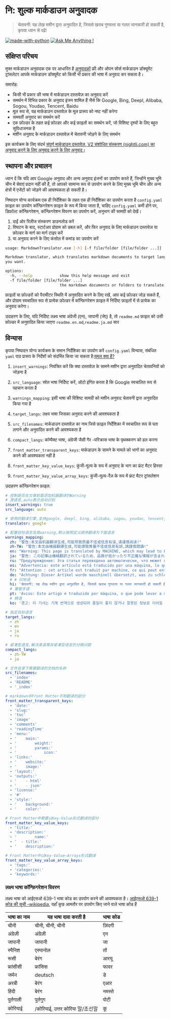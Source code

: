 # नि: शुल्क मार्कडाउन अनुवादक

> चेतावनी: यह लेख मशीन द्वारा अनुवादित है, जिससे खराब गुणवत्ता या गलत जानकारी हो सकती है, कृपया ध्यान से पढ़ें!


[![made-with-python](https://img.shields.io/badge/Made%20with-Python-1f425f.svg)](https://www.python.org/)
[![Ask Me Anything !](https://img.shields.io/badge/Ask%20me-anything-1abc9c.svg)](https://GitHub.com/Naereen/ama)

## संक्षिप्त परिचय

मुफ्त मार्कडाउन अनुवादक एक पर आधारित है [अनुवादकों](https://github.com/UlionTse/translators) फ्री और ओपन सोर्स मार्कडाउन डॉक्यूमेंट ट्रांसलेटर आपके मार्कडाउन डॉक्यूमेंट को किसी भी प्रकार की भाषा में अनुवाद कर सकता है।

समारोह:

- किसी भी प्रकार की भाषा में मार्कडाउन दस्तावेज़ का अनुवाद करें
- समर्थन में विभिन्न प्रकार के अनुवाद इंजन शामिल हैं जैसे कि Google, Bing, Deepl, Alibaba, Sogou, Youdao, Tencent, Baidu
- मूल रूप से, यह मार्कडाउन दस्तावेज़ के मूल प्रारूप को नष्ट नहीं करेगा
- समवर्ती अनुवाद का समर्थन करें
- एक फ़ोल्डर के तहत कई फ़ोल्डर और कई फ़ाइलों का समर्थन करें, जो विशिष्ट दृश्यों के लिए बहुत सुविधाजनक है
- मशीन अनुवाद के मार्कडाउन दस्तावेज़ में चेतावनी जोड़ने के लिए समर्थन

इस कार्यक्रम के लिए संदर्भ [संपूर्ण मार्कडाउन दस्तावेज़, V2 संशोधित संस्करण (nightli.com) का अनुवाद करने के लिए अनुवाद करने के लिए अनुवाद।](https://www.knightli.com/zh-tw/2022/04/24/免費-google-翻譯-整篇-markdown-文檔-修改版/)

## स्थापना और प्रचालन

ध्यान दें कि यदि आप Google अनुवाद और अन्य अनुवाद इंजनों का उपयोग करते हैं, जिन्होंने मुख्य भूमि चीन में सेवाएं प्रदान नहीं की हैं, तो आपको सामान्य रूप से उपयोग करने के लिए मुख्य भूमि चीन और अन्य क्षेत्रों में एजेंटों को जोड़ने की आवश्यकता हो सकती है।

निष्पादन योग्य कार्यक्रम एक ही निर्देशिका के तहत एक ही निर्देशिका का उपयोग करता है `config.yaml` फ़ाइल का उपयोग कॉन्फ़िगरेशन फ़ाइल के रूप में किया जाता है, चाहिए `config.yaml` कमी होने पर, डिफ़ॉल्ट कॉन्फ़िगरेशन, कॉन्फ़िगरेशन विवरण का उपयोग करें, अनुभाग की सामग्री को देखें।

1. दाईं ओर रिलीज संस्करण डाउनलोड करें
2. विघटन के बाद, स्टार्टअप प्रोग्राम को डबल करें, और फिर अनुवाद के लिए मार्कडाउन दस्तावेज़ या फ़ोल्डर के मार्ग का मार्ग टाइप करें
3. या अनुवाद करने के लिए कंसोल में कमांड का उपयोग करें

```bash
usage: MarkdownTranslator.exe [-h] [-f file/folder [file/folder ...]]

Markdown translator, which translates markdown documents to target languages
you want.

options:
  -h, --help            show this help message and exit
  -f file/folder [file/folder ...]
                        the markdown documents or folders to translate.
```

फ़ाइलों या फ़ोल्डरों को पैरामीटर स्थिति में अनुवादित करने के लिए रखें, आप कई फ़ोल्डर जोड़ सकते हैं, और प्रोग्राम स्वचालित रूप से प्रत्येक फ़ोल्डर में कॉन्फ़िगरेशन फ़ाइल में निर्दिष्ट फ़ाइलों में से प्रत्येक का अनुवाद करेगा।

उदाहरण के लिए, यदि निर्दिष्ट लक्ष्य भाषा अंग्रेजी (एन), जापानी (जेए) है, तो `readme.md` फ़ाइल को उसी फ़ोल्डर में अनुवादित किया जाएगा `readme.en.md`,`readme.ja.md` सार

## विन्यास

कृपया निष्पादन योग्य कार्यक्रम के समान निर्देशिका का उपयोग करें `config.yaml` विन्यास, संबंधित `yaml` पाठ प्रारूप के निर्देशों को संदर्भित किया जा सकता है:[यमल क्या है?](https://www.redhat.com/en/topics/automation/what-is-yaml)

1. `insert_warnings`: नियंत्रित करें कि क्या दस्तावेज़ के सामने मशीन द्वारा अनुवादित चेतावनियों को जोड़ना है

2. `src_language`: स्रोत भाषा निर्दिष्ट करें, ऑटो इंगित करता है कि Google स्वचालित रूप से पहचान करता है

3. `warnings_mapping`: इसी भाषा की विशिष्ट सामग्री को मशीन अनुवाद चेतावनी द्वारा अनुवादित किया गया है

4. `target_langs`: लक्ष्य भाषा जिसका अनुवाद करने की आवश्यकता है

5. `src_filenames`: मार्कडाउन दस्तावेज़ का नाम जिसे फ़ाइल निर्देशिका में स्वचालित रूप से पता लगाने और अनुवादित करने की आवश्यकता है

6. `compact_langs`: कॉम्पैक्ट भाषा, अंग्रेजी जैसी गैर -परिक्रास भाषा के पृथक्करण को हल करना

7. `front_matter_transparent_keys`: मार्कडाउन के सामने के मामले को भागों का अनुवाद करने की आवश्यकता नहीं है

8. `front_matter_key_value_keys`: कुंजी-मूल्य के रूप में अनुवाद के भाग का फ्रंट मैटर हिस्सा

9. `front_matter_key_value_array_keys`: कुंजी-मूल्य-र्रेज़ के रूप में फ्रंट मैटर ट्रांसलेशन

उदाहरण कॉन्फ़िगरेशन फ़ाइल:

```yaml
# 控制是否在文章前面添加机器翻译的Warning
# 源语言,auto表示自动识别
insert_warnings: true
src_language: auto

# 使用的翻译引擎,支持google, deepl, bing, alibaba, sogou, youdao, tencent, baidu等翻译引擎
translator: google

# 配置目标语言及其warning,默认按照定义顺序翻译为下面语言
warnings_mapping:
  zh: "警告:本文由机器翻译生成,可能导致质量不佳或信息有误,请谨慎阅读!"
  zh-TW: "警告:本文由機器翻譯生成,可能導致質量不佳或信息有誤,請謹慎閱讀!"
  en: "Warning: This page is translated by MACHINE, which may lead to POOR QUALITY or INCORRECT INFORMATION, please read with CAUTION!"
  ja: "警告: この記事は機械翻訳されているため、品質が低かったり不正確な情報が含まれる可能性があります。よくお読みください。"
  ru: "Предупреждение: Эта статья переведена автоматически, что может привести к некачественной или неверной информации, пожалуйста, внимательно прочитайте!"
  es: "Advertencia: este artículo está traducido por una máquina, lo que puede dar lugar a una mala calidad o información incorrecta. ¡Lea atentamente!"
  fr: "Attention : cet article est traduit par machine, ce qui peut entraîner une mauvaise qualité ou des informations incorrectes, veuillez lire attentivement !"
  de: "Achtung: Dieser Artikel wurde maschinell übersetzt, was zu schlechter Qualität oder falschen Informationen führen kann, bitte sorgfältig lesen!"
  # # 印地语
  hi: 'चेतावनी: यह लेख मशीन द्वारा अनुवादित है, जिससे खराब गुणवत्ता या गलत जानकारी हो सकती है, कृपया ध्यान से पढ़ें!'
  # 葡萄牙语
  pt: 'Aviso: Este artigo é traduzido por máquina, o que pode levar a má qualidade ou informações incorretas, leia com atenção!'
  # 韩语
  ko: '경고: 이 기사는 기계 번역으로 생성되어 품질이 좋지 않거나 잘못된 정보로 이어질 수 있으므로 주의 깊게 읽으십시오!'

# 指定目标语言
target_langs:
  - zh
  - en
  - ja
  - ru

# 紧凑型语言,解决英语等非紧凑型语言的分隔问题
compact_langs:
  - zh-TW
  - ja

# 文件目录下需要翻译的文档的名称
src_filenames:
  - 'index'
  - 'README'
  - '_index'

# markdown中Front Matter不用翻译的部分
front_matter_transparent_keys:
  - 'date:'
  - 'slug:'
  - 'toc'
  - 'image'
  - 'comments'
  - 'readingTime'
  - 'menu:'
  - '    main:'
  - '        weight:'
  - '        params:'
  - '            icon:'
  - 'links:'
  - '    website:'
  - '    image:'
  - 'layout:'
  - 'outputs:'
  - '    - html'
  - '    - json'
  - 'license:'
  - '#'
  - 'style:'
  - '    background:'
  - '    color:'

# Front Matter中需要以Key-Value形式翻译的部分
front_matter_key_value_keys:
  - 'title:'
  - 'description:'
  - '        name:'
  - '  - title:'
  - '    description:'

# Front Matter中以Key-Value—Arrays形式翻译
front_matter_key_value_array_keys:
  - 'tags:'
  - 'categories:'
  - 'keywords:'
```

### लक्ष्य भाषा कॉन्फ़िगरेशन विवरण

लक्ष्य भाषा को आईएसओ 639-1 भाषा कोड का उपयोग करने की आवश्यकता है। [आईएसओ 639-1 कोड की सूची -wikipedia](https://en.wikipedia.org/wiki/List_of_ISO_639-1_codes), यहाँ कुछ आमतौर पर उपयोग किए जाने वाले भाषा कोड हैं

|भाषा का नाम|यह भाषा दावा करती है|भाषा कोड|
| ---------- | ------------------------------ | -------- |
|चीनी|चीनी, चीनी, चीनी|ज़िंदगी|
|अंग्रेज़ी|अंग्रेज़ी|एन|
|जापानी|जापानी|जा|
|स्पैनिश|एस्पानोल|तों|
|रूसी|बेरंग|आरयू|
|फ्रांसीसी|फ्रांसिस|फादर|
|जर्मन|deutsch|डे|
|अरबी|बेरंग|एआर|
|हिंदी|बेरंग|नमस्ते|
|पुर्तगाली|पुर्तगुग|पोटी|
|कोरियाई|/कोरियाई, उत्तर कोरिया 말/조선말|कू|